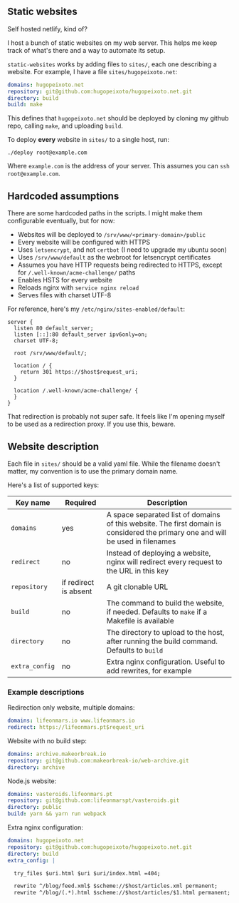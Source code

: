 ## Static websites

Self hosted netlify, kind of?

I host a bunch of static websites on my web server. This helps me keep track of
what's there and a way to automate its setup.

`static-websites` works by adding files to `sites/`, each one describing a
website. For example, I have a file `sites/hugopeixoto.net`:

```yaml
domains: hugopeixoto.net
repository: git@github.com:hugopeixoto/hugopeixoto.net.git
directory: build
build: make
```

This defines that `hugopeixoto.net` should be deployed by cloning my github
repo, calling `make`, and uploading `build`.

To deploy **every** website in `sites/` to a single host, run:

```
./deploy root@example.com
```

Where `example.com` is the address of your server. This assumes you can `ssh
root@example.com`.

## Hardcoded assumptions

There are some hardcoded paths in the scripts. I might make them configurable
eventually, but for now:

- Websites will be deployed to `/srv/www/<primary-domain>/public`
- Every website will be configured with HTTPS
- Uses `letsencrypt`, and not `certbot` (I need to upgrade my ubuntu soon)
- Uses `/srv/www/default` as the webroot for letsencrypt certificates
- Assumes you have HTTP requests being redirected to HTTPS, except for
  `/.well-known/acme-challenge/` paths
- Enables HSTS for every website
- Reloads nginx with `service nginx reload`
- Serves files with charset UTF-8

For reference, here's my `/etc/nginx/sites-enabled/default`:

```nginx
server {
  listen 80 default_server;
  listen [::]:80 default_server ipv6only=on;
  charset UTF-8;

  root /srv/www/default/;

  location / {
    return 301 https://$host$request_uri;
  }

  location /.well-known/acme-challenge/ {
  }
}
```

That redirection is probably not super safe. It feels like I'm opening myself
to be used as a redirection proxy. If you use this, beware.

## Website description

Each file in `sites/` should be a valid yaml file. While the filename doesn't
matter, my convention is to use the primary domain name.

Here's a list of supported keys:

| Key name | Required | Description |
|---|---|---|
| `domains` | yes | A space separated list of domains of this website. The first domain is considered the primary one and will be used in filenames |
| `redirect` | no | Instead of deploying a website, nginx will redirect every request to the URL in this key |
| `repository` | if redirect is absent | A git clonable URL |
| `build` | no | The command to build the website, if needed. Defaults to `make` if a Makefile is available |
| `directory` | no | The directory to upload to the host, after running the build command. Defaults to `build` |
| `extra_config` | no | Extra nginx configuration. Useful to add rewrites, for example |

### Example descriptions

Redirection only website, multiple domains:

~~~~yaml
domains: lifeonmars.io www.lifeonmars.io
redirect: https://lifeonmars.pt$request_uri
~~~~

Website with no build step:

~~~~yaml
domains: archive.makeorbreak.io
repository: git@github.com:makeorbreak-io/web-archive.git
directory: archive
~~~~

Node.js website:

~~~~yaml
domains: vasteroids.lifeonmars.pt
repository: git@github.com:lifeonmarspt/vasteroids.git
directory: public
build: yarn && yarn run webpack
~~~~

Extra nginx configuration:

~~~~yaml
domains: hugopeixoto.net
repository: git@github.com:hugopeixoto/hugopeixoto.net.git
directory: build
extra_config: |

  try_files $uri.html $uri $uri/index.html =404;

  rewrite ^/blog/feed.xml$ $scheme://$host/articles.xml permanent;
  rewrite ^/blog/(.*).html $scheme://$host/articles/$1.html permanent;
~~~~
